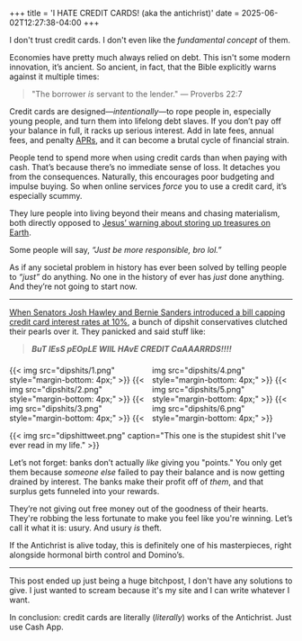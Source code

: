 +++
title = 'I HATE CREDIT CARDS! (aka the antichrist)'
date = 2025-06-02T12:27:38-04:00
+++

I don't trust credit cards. I don't even like the *fundamental concept* of them.

Economies have pretty much always relied on debt. This isn't some modern innovation, it’s ancient. So ancient, in fact, that the Bible explicitly warns against it multiple times:

> "The borrower *is* servant to the lender." — Proverbs 22:7

Credit cards are designed—*intentionally*—to rope people in, especially young people, and turn them into lifelong debt slaves. If you don’t pay off your balance in full, it racks up serious interest. Add in late fees, annual fees, and penalty [APRs](https://en.wikipedia.org/wiki/Annual_percentage_rate), and it can become a brutal cycle of financial strain.

People tend to spend more when using credit cards than when paying with cash. That’s because there’s no immediate sense of loss. It detaches you from the consequences. Naturally, this encourages poor budgeting and impulse buying. So when online services *force* you to use a credit card, it’s especially scummy.

They lure people into living beyond their means and chasing materialism, both directly opposed to [Jesus’ warning about storing up treasures on Earth](https://www.biblegateway.com/passage/?search=Matthew%206%3A19-21&version=NKJV).

Some people will say, *“Just be more responsible, bro lol.”*

As if any societal problem in history has ever been solved by telling people to *“just”* do anything. No one in the history of ever has *just* done anything. And they’re not going to start now.

---

[When Senators Josh Hawley and Bernie Sanders introduced a bill capping credit card interest rates at 10%](https://www.sanders.senate.gov/press-releases/news-sanders-hawley-introduce-bill-capping-credit-card-interest-rates-at-10/), a bunch of dipshit conservatives clutched their pearls over it. They panicked and said stuff like:

> ***BuT lEsS pEOpLE WIlL HAvE CREDIT CaAAARRDS!!!!***

<div style="column-count: 2; column-gap: 4px; margin-top: 1.5em; margin-bottom: 4px;">
    {{< img src="dipshits/1.png" style="margin-bottom: 4px;" >}}
    {{< img src="dipshits/2.png" style="margin-bottom: 4px;" >}}
    {{< img src="dipshits/3.png" style="margin-bottom: 4px;" >}}
    {{< img src="dipshits/4.png" style="margin-bottom: 4px;" >}}
    {{< img src="dipshits/5.png" style="margin-bottom: 4px;" >}}
    {{< img src="dipshits/6.png" style="margin-bottom: 4px;" >}}
</div>

{{< img src="dipshittweet.png" caption="This one is the stupidest shit I've ever read in my life." >}}

Let’s not forget: banks don’t actually *like* giving you "points." You only get them because *someone else* failed to pay their balance and is now getting drained by interest. The banks make their profit off of *them*, and that surplus gets funneled into your rewards.

They’re not giving out free money out of the goodness of their hearts. They're robbing the less fortunate to make you feel like you're winning. Let’s call it what it is: usury. And usury *is* theft.

If the Antichrist is alive today, this is definitely one of his masterpieces, right alongside hormonal birth control and Domino’s.

---

This post ended up just being a huge bitchpost, I don't have any solutions to give. I just wanted to scream because it's my site and I can write whatever I want.

In conclusion: credit cards are literally (*literally*) works of the Antichrist. Just use Cash App.